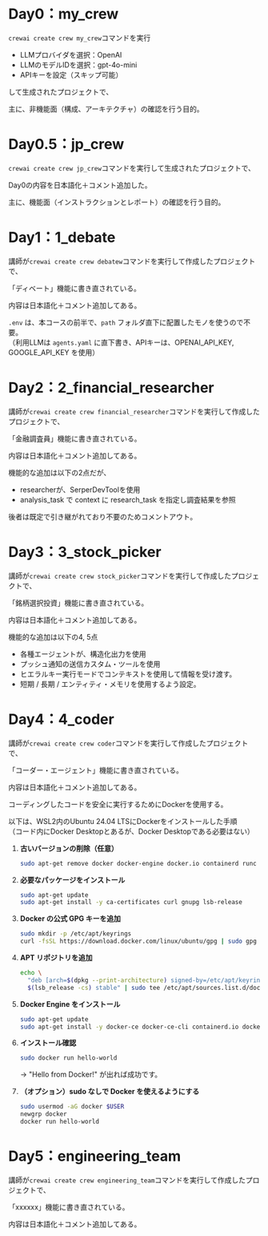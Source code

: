 # Day0：my_crew
`crewai create crew my_crew`コマンドを実行
- LLMプロバイダを選択：OpenAI
- LLMのモデルIDを選択：gpt-4o-mini
- APIキーを設定（スキップ可能）

して生成されたプロジェクトで、

主に、非機能面（構成、アーキテクチャ）の確認を行う目的。

# Day0.5：jp_crew
`crewai create crew jp_crew`コマンドを実行して生成されたプロジェクトで、

Day0の内容を日本語化＋コメント追加した。

主に、機能面（インストラクションとレポート）の確認を行う目的。

# Day1：1_debate
講師が`crewai create crew debatew`コマンドを実行して作成したプロジェクトで、

「ディベート」機能に書き直されている。

内容は日本語化＋コメント追加してある。

`.env` は、本コースの前半で、`path` フォルダ直下に配置したモノを使うので不要。  
（利用LLMは `agents.yaml` に直下書き、APIキーは、OPENAI_API_KEY, GOOGLE_API_KEY を使用）

# Day2：2_financial_researcher
講師が`crewai create crew financial_researcher`コマンドを実行して作成したプロジェクトで、

「金融調査員」機能に書き直されている。

内容は日本語化＋コメント追加してある。

機能的な追加は以下の2点だが、
- researcherが、SerperDevToolを使用
- analysis_task で context に research_task を指定し調査結果を参照

後者は既定で引き継がれており不要のためコメントアウト。

# Day3：3_stock_picker
講師が`crewai create crew stock_picker`コマンドを実行して作成したプロジェクトで、

「銘柄選択投資」機能に書き直されている。

内容は日本語化＋コメント追加してある。

機能的な追加は以下の4, 5点
- 各種エージェントが、構造化出力を使用
- プッシュ通知の送信カスタム・ツールを使用
- ヒエラルキー実行モードでコンテキストを使用して情報を受け渡す。
- 短期 / 長期 / エンティティ・メモリを使用するよう設定。

# Day4：4_coder
講師が`crewai create crew coder`コマンドを実行して作成したプロジェクトで、

「コーダー・エージェント」機能に書き直されている。

内容は日本語化＋コメント追加してある。

コーディングしたコードを安全に実行するためにDockerを使用する。

以下は、WSL2内のUbuntu 24.04 LTSにDockerをインストールした手順  
（コード内にDocker Desktopとあるが、Docker Desktopである必要はない）

1. **古いバージョンの削除（任意）**
   ```bash
   sudo apt-get remove docker docker-engine docker.io containerd runc
   ```

2. **必要なパッケージをインストール**
   ```bash
   sudo apt-get update
   sudo apt-get install -y ca-certificates curl gnupg lsb-release
   ```

3. **Docker の公式 GPG キーを追加**
   ```bash
   sudo mkdir -p /etc/apt/keyrings
   curl -fsSL https://download.docker.com/linux/ubuntu/gpg | sudo gpg --dearmor -o /etc/apt/keyrings/docker.gpg
   ```

4. **APT リポジトリを追加**
   ```bash
   echo \
     "deb [arch=$(dpkg --print-architecture) signed-by=/etc/apt/keyrings/docker.gpg] https://download.docker.com/linux/ubuntu \
     $(lsb_release -cs) stable" | sudo tee /etc/apt/sources.list.d/docker.list > /dev/null
   ```

5. **Docker Engine をインストール**
   ```bash
   sudo apt-get update
   sudo apt-get install -y docker-ce docker-ce-cli containerd.io docker-buildx-plugin docker-compose-plugin
   ```

6. **インストール確認**
   ```bash
   sudo docker run hello-world
   ```
   → "Hello from Docker!" が出れば成功です。

7. **（オプション）sudo なしで Docker を使えるようにする**
   ```bash
   sudo usermod -aG docker $USER
   newgrp docker
   docker run hello-world
   ```

# Day5：engineering_team
講師が`crewai create crew engineering_team`コマンドを実行して作成したプロジェクトで、

「xxxxxx」機能に書き直されている。

内容は日本語化＋コメント追加してある。

